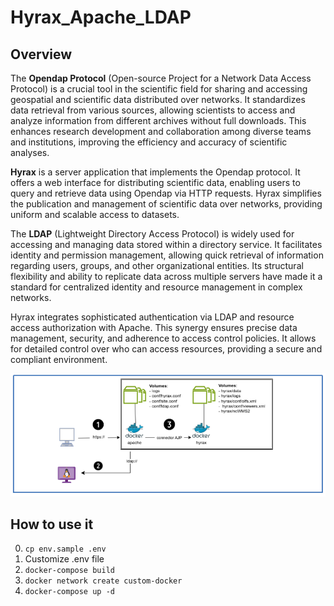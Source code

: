 # Hyrax_Apache_LDAP
## Overview
The **Opendap Protocol** (Open-source Project for a Network Data Access Protocol) is a crucial tool in the scientific field for sharing and accessing geospatial and scientific data distributed over networks. It standardizes data retrieval from various sources, allowing scientists to access and analyze information from different archives without full downloads. This enhances research development and collaboration among diverse teams and institutions, improving the efficiency and accuracy of scientific analyses.

**Hyrax** is a server application that implements the Opendap protocol. It offers a web interface for distributing scientific data, enabling users to query and retrieve data using Opendap via HTTP requests. Hyrax simplifies the publication and management of scientific data over networks, providing uniform and scalable access to datasets.

The **LDAP** (Lightweight Directory Access Protocol) is widely used for accessing and managing data stored within a directory service. It facilitates identity and permission management, allowing quick retrieval of information regarding users, groups, and other organizational entities. Its structural flexibility and ability to replicate data across multiple servers have made it a standard for centralized identity and resource management in complex networks.

Hyrax integrates sophisticated authentication via LDAP and resource access authorization with Apache. This synergy ensures precise data management, security, and adherence to access control policies. It allows for detailed control over who can access resources, providing a secure and compliant environment.

![Logic Diagram](https://github.com/fgr81/Hyrax_Apache_LDAP/blob/main/logic_diagram.png)

## How to use it 
0. ``` cp env.sample .env ```
1. Customize .env file
2. ``` docker-compose build ```
3. ``` docker network create custom-docker ```
4. ``` docker-compose up -d ```


